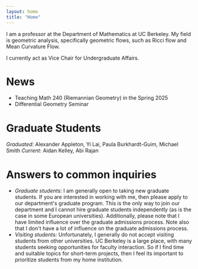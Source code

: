 ```yaml
---
layout: home
title: "Home"
---
```


I am a professor at the Department of Mathematics at UC Berkeley.
My field is geometric analysis, specifically geometric flows, such as Ricci flow and Mean Curvature Flow.

I currently act as Vice Chair for Undergraduate Affairs.

# News
* Teaching Math 240 (Riemannian Geometry) in the Spring 2025
* Differential Geometry Seminar

# Graduate Students
*Graduated:* Alexander Appleton, Yi Lai, Paula Burkhardt-Guim, Michael Smith
*Current:* Aidan Kelley, Abi Rajan
 
# Answers to common inquiries
 * _Graduate students:_ I am generally open to taking new graduate students. If you are interested in working with me, then please apply to our department's graduate program. This is the only way to join our department and I cannot hire graduate students independently (as is the case in some European universities). Additionally, please note that I have limited influence over the graduate admissions process. Note also that I don't have a lot of influence on the graduate admissions process.
 * _Visiting students:_ Unfortunately, I generally do not accept visiting students from other universities. UC Berkeley is a large place, with many students seeking opportunities for faculty interaction. So if I find time and suitable topics for short-term projects, then I feel its important to prioritize students from my home institution.

